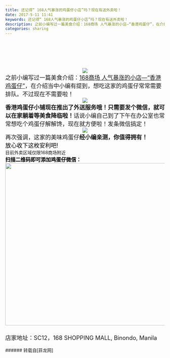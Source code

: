 ```yaml
---
title: 还记得“ 168人气暴涨的鸡蛋仔小店”吗？现在有送外卖啦！
date: 2017-5-11 11:41
keywords: 还记得“ 168人气暴涨的鸡蛋仔小店”吗？现在有送外卖啦！
description: 之前小编写过一篇美食介绍：168商场 人气暴涨的小店—“香港鸡蛋仔”，在介绍当中小编有提到，想吃这家的鸡蛋仔常常需要排队。不过现在不需要啦！香港鸡蛋仔小铺现在推出了外送服务哦！只需要发个微信，就可以在家躺着等美食降临啦！话说小编自己到了下午在办公室也常常想吃个鸡蛋仔解解馋，现在就方便啦！发条微信搞定！再次强调，这家的美味鸡蛋仔经小编亲测，你值得拥有！放心收下这枚安利吧! 目前外卖区域仅限168商场附近扫描二维码即可添加鸡蛋仔微信：店家地址：SC12，168 SHOPPING MALL, Binondo, Manila 
categories: sharing
---
```

<td class="t_f" id="postmessage_740485">

<font size="4"><br/>
</font><div align="center"><font size="4"><br/>
</font></div><br/>
<div align="center">

<img aid="547217" data-cf-modified-74488c499a2019b60a0e808c-="" file="data/attachment/forum/201705/11/155308l6ccb3zei3i13e7s.jpg.thumb.jpg" id="aimg_547217" inpost="1" onclick="" onmouseover="" src="http://www.flw.ph/data/attachment/forum/201705/11/155308l6ccb3zei3i13e7s.jpg" style="cursor:pointer" zoomfile="data/attachment/forum/201705/11/155308l6ccb3zei3i13e7s.jpg"/>


</div><font size="4">之前小编写过一篇美食介绍：</font><font size="4"><a href="http://www.flw.ph/thread-197777-1-1.html" target="_blank">168商场 人气暴涨的小店—“香港鸡蛋仔”</a></font><font size="4">，在介绍当中小编有提到，想吃这家的鸡蛋仔常常需要排队。不过现在不需要啦！</font><br/>
<div align="center">

<img aid="547218" data-cf-modified-74488c499a2019b60a0e808c-="" file="data/attachment/forum/201705/11/155309jh6sw629ztw275mg.jpg.thumb.jpg" id="aimg_547218" inpost="1" onclick="" onmouseover="" src="http://www.flw.ph/data/attachment/forum/201705/11/155309jh6sw629ztw275mg.jpg" style="cursor:pointer" zoomfile="data/attachment/forum/201705/11/155309jh6sw629ztw275mg.jpg"/>


</div><strong><font size="4">香港鸡蛋仔小铺现在推出了外送服务哦！只需要发个微信，就可以在家躺着等美食降临啦！</font></strong><font size="4">话说小编自己到了下午在办公室也常常想吃个鸡蛋仔解解馋，现在就方便啦！发条微信搞定！</font><br/>
<div align="center">

<img aid="547216" data-cf-modified-74488c499a2019b60a0e808c-="" file="data/attachment/forum/201705/11/155308ytepfz9z2o6zwt1t.jpg.thumb.jpg" id="aimg_547216" inpost="1" onclick="" onmouseover="" src="http://www.flw.ph/data/attachment/forum/201705/11/155308ytepfz9z2o6zwt1t.jpg" style="cursor:pointer" zoomfile="data/attachment/forum/201705/11/155308ytepfz9z2o6zwt1t.jpg"/>


</div><font size="4">再次强调，这家的美味鸡蛋仔</font><strong><font size="4">经小编亲测，你值得拥有！</font></strong><br/>
<font color="#000000"><font size="4">放心收下这枚安利吧!</font></font><br/>
<font size="4"><img alt="" border="0" onclick="" onmouseover="" smilieid="100" src="static/image/smiley/qiubilong/17.gif"/> </font><br/>
目前外卖区域仅限168商场附近<br/>
<strong><font size="3"><font color="#000000">扫描二维码即可添加鸡蛋仔微信：</font></font></strong><br/>
<img alt="" border="0" class="zoom" data-cf-modified-74488c499a2019b60a0e808c-="" file="http://www.flw.ph/data/attachment/forum/201705/11/114302e164shd7d677beyw.jpg" id="aimg_zfb5h" lazyloadthumb="1" onclick="" onmouseover="" src="http://www.flw.ph/data/attachment/forum/201705/11/114302e164shd7d677beyw.jpg"/><br/>
<img alt="" border="0" class="zoom" data-cf-modified-74488c499a2019b60a0e808c-="" file="http://www.flw.ph/data/attachment/forum/201705/11/114259nzz1r234mmhc242z.jpg" height="512" id="aimg_E6HQH" onclick="" onmouseover="" src="http://www.flw.ph/data/attachment/forum/201705/11/114259nzz1r234mmhc242z.jpg" width="512"/><font size="4"><br/>
<br/>
店家地址：SC12，168 SHOPPING MALL, Binondo, Manila </font><br/>
<br/>
</td>
###### 转载自[菲龙网]